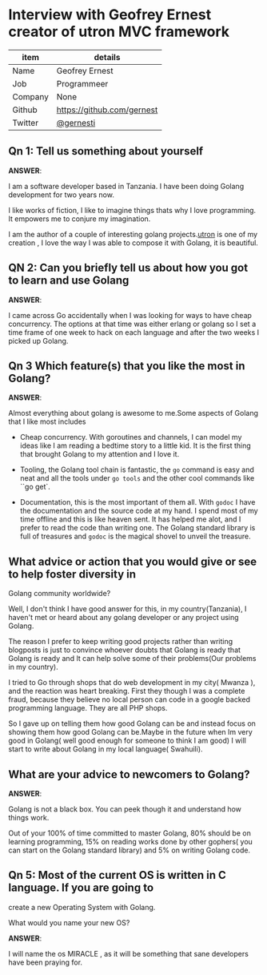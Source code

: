 
# Interview with Geofrey Ernest creator of utron MVC framework

item              | details
------------------|--------------------------------
Name              | Geofrey Ernest
Job               | Programmeer
Company           | None
Github            | https://github.com/gernest
Twitter           | [@gernesti](https://twitter.com/gernesti)


## Qn 1:  Tell us something about yourself

__ANSWER__:

I am a software developer based in Tanzania.
 I have been doing Golang development for two years now.

I like works of fiction, I like to imagine things thats why I love programming.
It empowers me to conjure my imagination.

I am the author of a couple of interesting golang
projects.[utron](https://github.com/gernest/utron) is one of
my creation , I love the way I was able to compose it with Golang, it is beautiful.

## QN 2: Can you briefly tell us about how you got to learn and use Golang

__ANSWER__:

I came across Go accidentally when I was looking for ways to have cheap
concurrency. The options at that time was either erlang or golang so I set a
time frame of one week to hack on each language and after the two weeks I picked
up Golang.


## Qn 3 Which feature(s) that you like the most in Golang?

__ANSWER__:

Almost everything about golang is awesome to me.Some aspects of Golang that I
like most includes

* Cheap concurrency. With goroutines and channels, I can model my ideas like I
am reading a bedtime story to a little kid. It is the first thing that brought
Golang to my attention and I love it.

* Tooling, the Golang tool chain is fantastic,  the `go` command is easy and neat
and all the tools under `go tools` and the other cool commands like ``go get`.

* Documentation, this is the most important of them all. With `godoc` I have the
documentation and the source code at my hand. I spend most of my time offline
and this is like heaven sent. It has helped me alot, and I prefer to read the
code than writing one. The Golang standard library is  full of treasures and
`godoc` is the magical shovel to unveil the treasure.

## What advice or action that you would give or see to help foster diversity in
Golang community worldwide?

Well, I don't think I have good answer for this, in my country(Tanzania), I
haven't met or heard about any golang developer or  any project using Golang.

The reason I prefer to keep writing good projects rather than writing blogposts
is just to convince whoever doubts that Golang is ready that Golang is ready and
It can help solve some of their problems(Our problems in my country).

I tried to Go through shops that do web development in my city( Mwanza ), and
the reaction was heart breaking. First they though I was a complete fraud,
because they believe no local person can code in a google backed programming
language. They are all PHP shops.

So I gave up on telling them how good Golang can be and instead focus on
showing them how good  Golang can be.Maybe in the future when Im very good
in Golang( well good enough for someone to think I  am good) I will start to write
about Golang in my local language( Swahuili).

## What are your advice to newcomers to Golang?

__ANSWER__:

Golang is not a black box. You can peek though it and understand how things
work.

Out of your 100% of time committed to master Golang, 80% should be on learning
programming, 15% on reading works done by other gophers( you can start on the
Golang standard library) and 5% on writing Golang code. 

## Qn 5:  Most of the current OS is written in C language. If you are going to
create a new Operating System with Golang.

What would you name your new OS?

__ANSWER__:

I will name the os MIRACLE , as it will be something that sane developers have
been praying for. 


